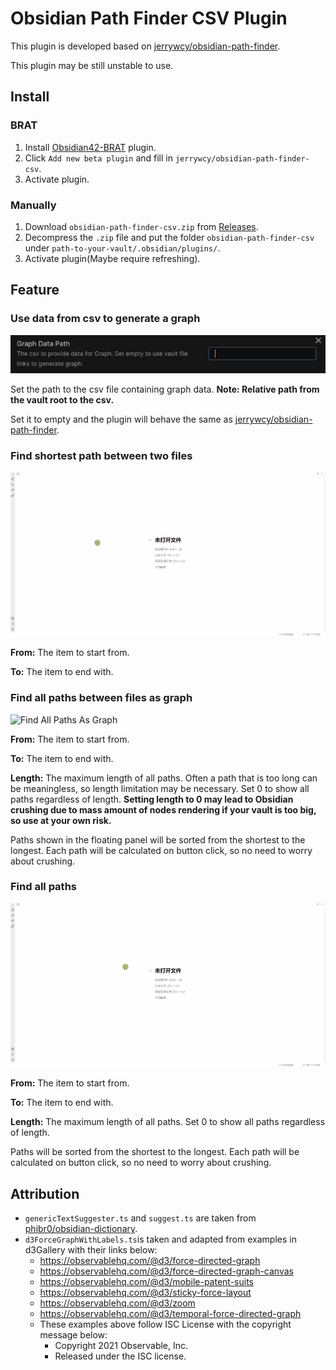 # Obsidian Path Finder CSV Plugin

This plugin is developed based on [jerrywcy/obsidian-path-finder](https://github.com/jerrywcy/obsidian-path-finder).

This plugin may be still unstable to use.

## Install

### BRAT

1. Install [Obsidian42-BRAT](https://github.com/TfTHacker/obsidian42-brat) plugin.
2. Click `Add new beta plugin` and fill in `jerrywcy/obsidian-path-finder-csv`.
3. Activate plugin.

### Manually

1. Download `obsidian-path-finder-csv.zip` from [Releases](https://github.com/jerrywcy/obsidian-path-finder-csv/releases).
2. Decompress the `.zip` file and put the folder `obsidian-path-finder-csv` under `path-to-your-vault/.obsidian/plugins/`.
3. Activate plugin(Maybe require refreshing).

## Feature

### Use data from csv to generate a graph

![Setting: Graph Data Path](assets/settings-graph-data-path.png)

Set the path to the csv file containing graph data. **Note: Relative path from the vault root to the csv.**

Set it to empty and the plugin will behave the same as [jerrywcy/obsidian-path-finder](https://github.com/jerrywcy/obsidian-path-finder).

### Find shortest path between two files

![Find Shortest Path](assets/find-shortest-path.gif)

**From:** The item to start from.

**To:** The item to end with.

### Find all paths between files as graph

![Find All Paths As Graph](assets/find-all-paths-as-graph.gif)

**From:** The item to start from.

**To:** The item to end with.

**Length:** The maximum length of all paths. Often a path that is too long can be meaningless, so length limitation may be necessary. Set 0 to show all paths regardless of length. **Setting length to 0 may lead to Obsidian crushing due to mass amount of nodes rendering if your vault is too big, so use at your own risk.**

Paths shown in the floating panel will be sorted from the shortest to the longest. Each path will be calculated on button click, so no need to worry about crushing.

### Find all paths

![Find All Paths](assets/find-all-paths.gif)

**From:** The item to start from.

**To:** The item to end with.

**Length:** The maximum length of all paths. Set 0 to show all paths regardless of length.

Paths will be sorted from the shortest to the longest. Each path will be calculated on button click, so no need to worry about crushing.

## Attribution

- `genericTextSuggester.ts` and `suggest.ts` are taken from [phibr0/obsidian-dictionary](https://github.com/phibr0/obsidian-dictionary).
- `d3ForceGraphWithLabels.ts`is taken and adapted from examples in d3Gallery with their links below:
    - https://observablehq.com/@d3/force-directed-graph
    - https://observablehq.com/@d3/force-directed-graph-canvas
    - https://observablehq.com/@d3/mobile-patent-suits
    - https://observablehq.com/@d3/sticky-force-layout
    - https://observablehq.com/@d3/zoom
    - https://observablehq.com/@d3/temporal-force-directed-graph
    - These examples above follow ISC License with the copyright message below: 
        - Copyright 2021 Observable, Inc.
        - Released under the ISC license.
